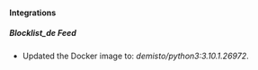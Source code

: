 #### Integrations
##### Blocklist_de Feed
- Updated the Docker image to: *demisto/python3:3.10.1.26972*.
